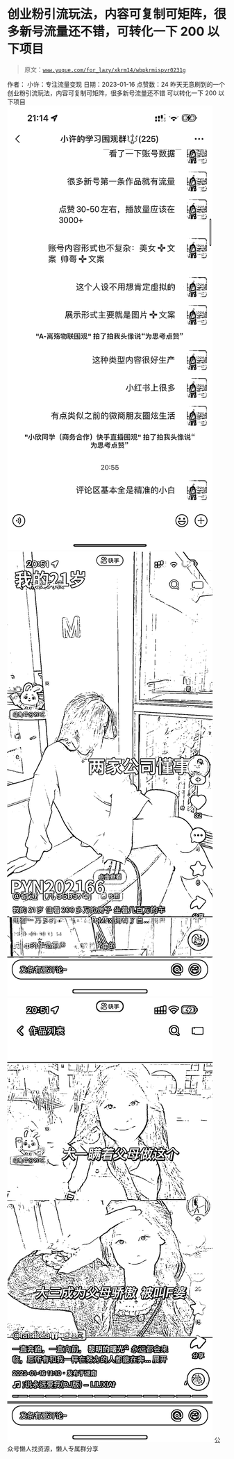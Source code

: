 # 创业粉引流玩法，内容可复制可矩阵，很多新号流量还不错，可转化一下 200 以下项目

> 原文：[`www.yuque.com/for_lazy/xkrm14/wbpkrmispvr0231g`](https://www.yuque.com/for_lazy/xkrm14/wbpkrmispvr0231g)

<ne-p id="ua9b5dea1" data-lake-id="ua9b5dea1"><ne-text id="uc69a4294">作者： 小许：专注流量变现</ne-text></ne-p> <ne-p id="u19c4878c" data-lake-id="u19c4878c"><ne-text id="ue4b9fa34">日期：2023-01-16</ne-text></ne-p> <ne-p id="u9614054e" data-lake-id="u9614054e"><ne-text id="u55929e7d">点赞数：</ne-text><ne-text id="u34bc0888" ne-bold="true">24</ne-text></ne-p> <ne-hole id="u9e1bfce3" data-lake-id="u9e1bfce3"><ne-card data-card-name="hr" data-card-type="block" id="R1hSt" data-event-boundary="card"><ne-p id="ud694f21e" data-lake-id="ud694f21e"><ne-text id="u7937c25b">昨天无意刷到的一个创业粉引流玩法，内容可复制可矩阵，很多新号流量还不错 可以转化一下 200 以下项目</ne-text></ne-p> <ne-p id="u6b72f46f" data-lake-id="u6b72f46f"><ne-card data-card-name="image" data-card-type="inline" id="KtQcv" data-event-boundary="card">![](img/c698f8a10b3d89420047547436c86c2a.png)</ne-card></ne-p> <ne-p id="u5fe8f68c" data-lake-id="u5fe8f68c"><ne-card data-card-name="image" data-card-type="inline" id="TT1Ga" data-event-boundary="card">![](img/4763bfab822ea05ae7ef0b5d698d7182.png)</ne-card></ne-p> <ne-p id="u8d9088a5" data-lake-id="u8d9088a5"><ne-card data-card-name="image" data-card-type="inline" id="FWk8C" data-event-boundary="card">![](img/326709f1bcfa7bed8e8b5d54a6028aa3.png)</ne-card></ne-p> <ne-hole id="u5be67f39" data-lake-id="u5be67f39"><ne-card data-card-name="hr" data-card-type="block" id="bL5Gb" data-event-boundary="card"><ne-p id="uc67c9d1e" data-lake-id="uc67c9d1e"><ne-text id="u93552d3e">公众号懒人找资源，懒人专属群分享</ne-text></ne-p></ne-card></ne-hole></ne-card></ne-hole>